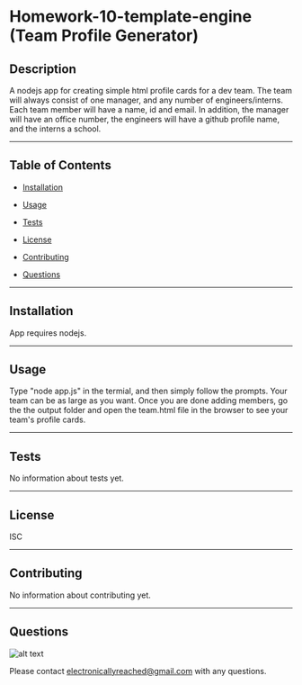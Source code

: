 # Homework-10-template-engine (Team Profile Generator)

    
## Description

A nodejs app for creating simple html profile cards for a dev team. The team will always consist of one manager, and any number of engineers/interns. Each team member will have a name, id and email. In addition, the manager will have an office number, the engineers will have a github profile name, and the interns a school.

- - -

## Table of Contents
    

* [Installation](#installation)

* [Usage](#usage)

* [Tests](#tests)

* [License](#lisence)

* [Contributing](#contributing)

* [Questions](#questions)

- - -

## Installation

App requires nodejs.

- - -

## Usage

Type "node app.js" in the termial, and then simply follow the prompts. Your team can be as large as you want. Once you are done adding members, go the the output folder and open the team.html file in the browser to see your team's profile cards.

- - -

## Tests

No information about tests yet.

- - -

## License

ISC

- - -

## Contributing

No information about contributing yet.

- - -

## Questions

![alt text](https://avatars0.githubusercontent.com/u/56980945?v=4 "profile image for julzar")


Please contact electronicallyreached@gmail.com with any questions.
